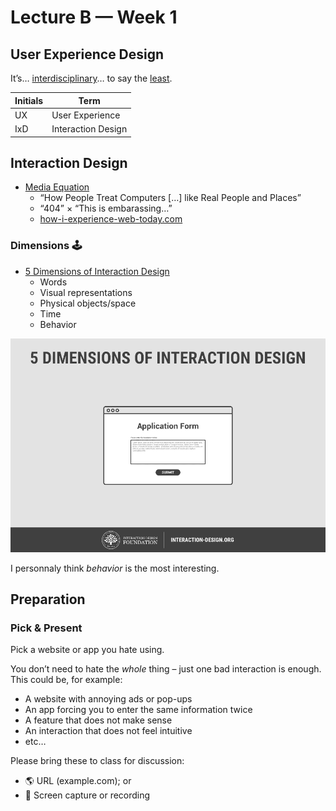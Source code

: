 # Lecture B — Week 1

## User Experience Design

It’s… [interdisciplinary](https://github.com/envisprecisely/disciplines-of-ux)… to say the [least](https://public-media.interaction-design.org/images/encyclopedia/human_computer_interaction_hci/Interaction-Design-Disciplines.jpg).
<!-- Source: https://www.interaction-design.org/literature/book/the-encyclopedia-of-human-computer-interaction-2nd-ed/human-computer-interaction-brief-intro -->

Initials|Term
---|---
UX | User Experience
IxD | Interaction Design

## Interaction Design

- [Media Equation](https://en.wikipedia.org/wiki/The_Media_Equation)
  - “How People Treat Computers […] like Real People and Places”
  - “404” × “This is embarassing…” 
  - [how-i-experience-web-today.com](https://how-i-experience-web-today.com/)

### Dimensions 🕹
- [5 Dimensions of Interaction Design](https://www.interaction-design.org/literature/topics/interaction-design)
  - Words
  - Visual representations
  - Physical objects/space
  - Time
  - Behavior

![GIF](../../../../media/5-dimensions.gif)

I personnaly think _behavior_ is the most interesting.

## Preparation

### Pick & Present

Pick a website or app you hate using.

You don’t need to hate the _whole_ thing – just one bad interaction is enough. This could be, for example:

- A website with annoying ads or pop-ups
- An app forcing you to enter the same information twice
- A feature that does not make sense
- An interaction that does not feel intuitive
- etc…

Please bring these to class for discussion:

- 🌎 URL (example.com); or
- 📱 Screen capture or recording
